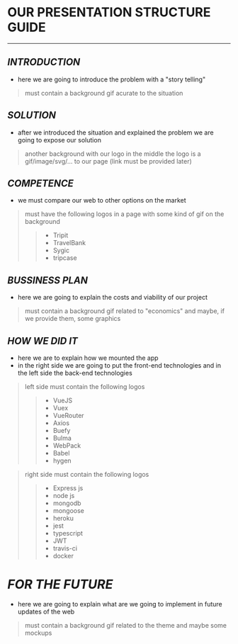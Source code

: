 #    OUR PRESENTATION STRUCTURE GUIDE

*****

## *INTRODUCTION*

- here we are going to introduce the problem with a "story telling"
> must contain a background gif acurate to the situation


## *SOLUTION*

- after we introduced the situation and explained the problem we are going to expose our solution
> another background with our logo in the middle
> the logo is a gif/image/svg/... to our page  (link must be provided later)

## *COMPETENCE*

- we must compare our web to other options on the market
> must have the following logos in a page with some kind of gif on the background
>>  - Tripit
>>  - TravelBank
>>  - Sygic
>>  - tripcase

## *BUSSINESS PLAN*
- here we are going to explain the costs and viability of our project
> must contain a background gif related to "economics" and maybe, if we provide them, some graphics 

## *HOW WE DID IT*
- here we are to explain how we mounted the app
- in the right side we are going to put the front-end technologies and in the left side the back-end technologies
> left side must contain the following logos 
>> - VueJS
>> - Vuex
>> - VueRouter
>> - Axios
>> - Buefy
>> - Bulma
>> - WebPack
>> - Babel
>> - hygen

> right side must contain the following logos 
>> - Express js
>> - node js
>> - mongodb
>> - mongoose
>> - heroku
>> - jest
>> - typescript
>> - JWT
>> - travis-ci
>> - docker


# *FOR THE FUTURE*
- here we are going to explain what are we going to implement in future updates of the web
> must contain a background gif related to the theme and maybe some mockups 


